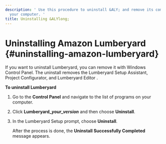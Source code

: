 ```yaml
---
description: ' Use this procedure to uninstall &ALY; and remove its components from
  your computer. '
title: Uninstalling &ALYlong;
---
```

# Uninstalling Amazon Lumberyard {#uninstalling-amazon-lumberyard}

If you want to uninstall Lumberyard, you can remove it with Windows Control Panel\. The uninstall removes the Lumberyard Setup Assistant, Project Configurator, and Lumberyard Editor \.

**To uninstall Lumberyard**

1. Go to the **Control Panel** and navigate to the list of programs on your computer\.

1. Click **Lumberyard\_*your\_version*** and then choose **Uninstall**\.

1. In the Lumberyard Setup prompt, choose **Uninstall**\. 

   After the process is done, the **Uninstall Successfully Completed** message appears\.